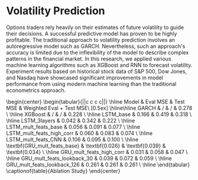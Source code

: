# Volatility Prediction

Options traders rely heavily on their estimates of future volatility to guide their decisions. A successful predictive model has proven to be highly profitable. The traditional approach to volatility prediction involves an autoregressive model such as GARCH. Nevertheless, such an approach's accuracy is limited due to the inflexibility of the model to describe complex patterns in the financial market. In this research, we applied various machine learning algorithms such as XGBoost and RNN to forecast volatility. Experiment results based on historical stock data of S\&P 500, Dow Jones, and Nasdaq have showcased significant improvements in model performance from using modern machine learning than the traditional econometrics approach.

\begin{center}
\begin{tabular}{||c c c c||} 
 \hline
     Model & Eval MSE & Test MSE & Weighted Eval + Test MSE\\ [0.5ex] 
 \hline\hline
 GARCH & / & / &  0.278 \\ 
 \hline
 XGBoost & / & / &  0.228 \\ 
 \hline
 LSTM\_base & 0.166 & 0.419 &  0.318 \\ 
 \hline
 LSTM\_3layers & 0.042 & 0.342 & 0.222 \\ 
 \hline
 LSTM\_mult\_feats\_base & 0.056 & 0.091 & 0.077 \\ 
 \hline
 LSTM\_mult\_feats\_high\_corr & 0.060 & 0.083 &  0.074 \\ 
 \hline
 LSTM\_mult\_feats\_CNN & 0.106 & 0.095 & 0.100 \\ 
  \hline
 \textbf{GRU\_mult\_feats\_base}  & \textbf{0.026} & \textbf{0.039} & \textbf{0.034} \\ 
 \hline
 GRU\_mult\_feats\_high\_corr & 0.031 & 0.058 & 0.047 \\ 
 \hline
 GRU\_mult\_feats\_lookback\_30 & 0.039 & 0.072 & 0.059 \\ 
 \hline
 GRU\_mult\_feats\_lookback\_126 & 0.261 & 0.261 & 0.261 \\ 
 \hline
\end{tabular}
\captionof{table}{Ablation Study}
\end{center}
